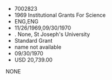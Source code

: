 * 7002823
* 1969 Institutional Grants For Science
* ENG,ENG
* 11/26/1969,09/30/1970
*  . None, St Joseph's University
* Standard Grant
*   name not available
* 09/30/1970
* USD 20,739.00

NONE